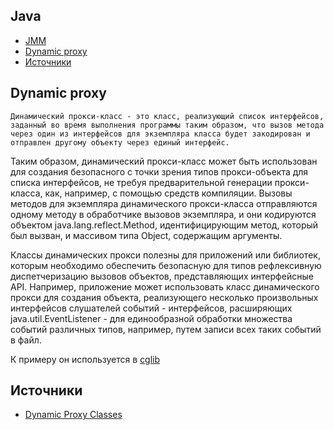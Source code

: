 ## Java
- [JMM](jmm.md)
- [Dynamic proxy](#dynamic-proxy)
- [Источники](#источники)

## Dynamic proxy
    Динамический прокси-класс - это класс, реализующий список интерфейсов, заданный во время выполнения программы таким образом, что вызов метода через один из интерфейсов для экземпляра класса будет закодирован и отправлен другому объекту через единый интерфейс. 

Таким образом, динамический прокси-класс может быть использован для создания безопасного с точки зрения типов прокси-объекта для списка интерфейсов, не требуя предварительной генерации прокси-класса, как, например, с помощью средств компиляции. Вызовы методов для экземпляра динамического прокси-класса отправляются одному методу в обработчике вызовов экземпляра, и они кодируются объектом java.lang.reflect.Method, идентифицирующим метод, который был вызван, и массивом типа Object, содержащим аргументы.

Классы динамических прокси полезны для приложений или библиотек, которым необходимо обеспечить безопасную для типов рефлексивную диспетчеризацию вызовов объектов, представляющих интерфейсные API. Например, приложение может использовать класс динамического прокси для создания объекта, реализующего несколько произвольных интерфейсов слушателей событий - интерфейсов, расширяющих java.util.EventListener - для единообразной обработки множества событий различных типов, например, путем записи всех таких событий в файл.

К примеру он используется в [cglib](../libraries/cglib.md)

## Источники
- [Dynamic Proxy Classes](https://docs.oracle.com/javase/8/docs/technotes/guides/reflection/proxy.html)